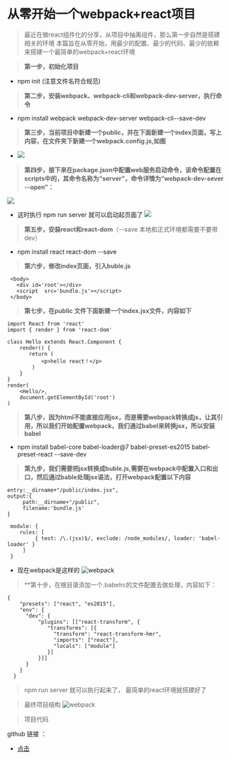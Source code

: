 # 从零开始一个webpack+react项目

> 最近在做react组件化的分享，从项目中抽离组件，那么第一步自然是搭建相关的环境
> 本篇旨在从零开始，用最少的配置、最少的代码、最少的依赖来搭建一个最简单的webpack+react环境


> **第一步，初始化项目**
   - npm init  (注意文件名符合规范)

> **第二步，安装webpack、webpack-cli和webpack-dev-server，执行命令**
   - npm install webpack webpack-dev-server webpack-cli--save-dev
> **第三步，当前项目中新建一个public，并在下面新建一个index页面，写上内容，在文件夹下新建一个webpack.config.js,如图**
   - ![](https://images2018.cnblogs.com/blog/1131813/201808/1131813-20180817223642863-828558272.jpg)

> **第四步，接下来在package.json中配置web服务启动命令，该命令配置在scripts中的，其命令名称为“server”，命令详情为“webpack-dev-sever --open”：**
 
   ![](https://blog.rockshang.cn/WeChat033baab65ae9047d59153b4cbf27e9e2.png)

  - 这时执行 npm run server 就可以启动起页面了 
   ![](https://blog.rockshang.cn/WeChat8bd1e542412f897c51115bd981b387bb.png)

> **第五步，安装react和react-dom**（--save 本地和正式环境都需要不要带dev）
  - npm install react react-dom --save 
> **第六步，修改index页面，引入buble.js**

 ```
  <body>
    <div id='root'></div>
    <script  src='bundle.js'></script>
  </body>
 ```

> **第七步，在public 文件下面新建一个index.jsx文件，内容如下**

```
import React from 'react'
import { render } from 'react-dom'

class Hello extends React.Component {
    render() {
       return (
           <p>hello react！</p>
        )
    }
}
render(
    <Hello/>,
    document.getElementById('root')
)   

```


> **第八步，因为html不能直接应用jsx，而是需要webpack转换成js，让其引用，所以我们开始配置webpack，我们通过babel来转换jsx，所以安装babel** 

  - npm install babel-core babel-loader@7  babel-preset-es2015 babel-preset-react --save-dev


> **第九步，我们需要把jsx转换成buble.js,需要在webpack中配置入口和出口，然后通过bable处理jsx语法，打开webpack配置以下内容**

```
entry:__dirname+"/public/index.jsx",
output:{
     path:__dirname+"/public",
     filename:'bundle.js'
}

 module: {
    rules: [
         { test: /\.(jsx)$/, exclude: /node_modules/, loader: 'babel-loader' }
     ]    
 }

```

- 现在webpack是这样的
 ![webpack](https://blog.rockshang.cn/WechatIMG206.png)

> **第十步，在根目录添加一个.babelrc的文件配置去做处理，内容如下：
```
{
    "presets": ["react", "es2015"],
    "env": {
      "dev": {
          "plugins": [["react-transform", {
             "transforms": [{
               "transform": "react-transform-hmr",
               "imports": ["react"],
               "locals": ["module"]
             }]
          }]]
      }
    }
  }
```

> npm run server  就可以执行起来了， 最简单的react环境就搭建好了

> 最终项目结构
 ![webpack](https://github.com/s2265681/react-webpack.git)


> 项目代码
  
 github 链接 ： 
  * [点击]()